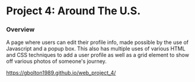# Project 4: Around The U.S.

### Overview

A page where users can edit their profile info, made possible by the use of Javascript and a popup box. This also has multiple uses of various HTML and CSS techniques to add a user profile as well as a grid element to show off various photos of someone's journey.


https://gbolton1989.github.io/web_project_4/